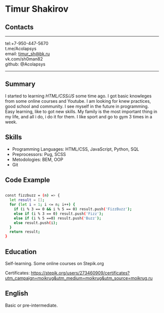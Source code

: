 # Timur Shakirov

## Contacts 
------
tel:+7-950-447-5670  
t.me/Acolapsys  
email: timur_sh@bk.ru  
vk.com/sh0man82  
github: @Acolapsys  

------

## Summary

I started to learning *HTML/CSS/JS* some time ago. I got basic knowleges from some online courses and Youtube.
I am looking for knew practices, good school and community. I see myself in the future in programming. 
Easy learning, like to got new skills.
My family is the most important thing in my life, and all i do, i do it for them.
I like sport and go to gym 3 times in a week.


## Skills

- Programming Languages: HTML/CSS, JavaScript, Python, SQL
- Preprocessors: Pug, SCSS
- Metodologies: BEM, OOP
- Git 

## Code Example
```sh

const fizzbuzz = (n) => {
  let result = [];
  for (let i = 1; i <= n; i++) {
    if (i % 3 == 0 && i % 5 == 0) result.push('FizzBuzz');
    else if (i % 3 == 0) result.push('Fizz');
    else if (i % 5 ==0) result.push('Buzz');
    else result.push(i);
  }
  return result;  
}
```


## Education

Self-learning. Some online courses on Stepik.org 

Certificates: https://stepik.org/users/273460909/certificates?utm_campaign=moikrug&utm_medium=moikrug&utm_source=moikrug.ru

## English

Basic or pre-intermediate.
